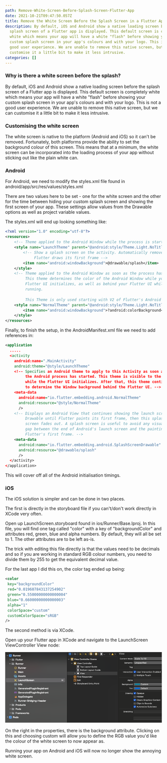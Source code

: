```yaml
---
path: Remove-White-Screen-Before-Splash-Screen-Flutter-App
date: 2021-10-21T09:47:50.057Z
title: Remove the White Screen Before the Splash Screen in a Flutter App
description: By default, iOS and Android show a native loading screen before the
  splash screen of a Flutter app is displayed. This default screen is completely
  white which means your app will have a white "flash" before showing your
  custom splash screen in your app's colours and with your logo. This is not a
  good user experience. We are unable to remove this native screen, but we can
  customise it a little bit to make it less intrusive.
categories: []
---
```

### Why is there a white screen before the splash?

By default, iOS and Android show a native loading screen before the splash screen of a Flutter app is displayed. This default screen is completely white which means your app will have a white "flash" before showing your custom splash screen in your app's colours and with your logo. This is not a good user experience. We are unable to remove this native screen, but we can customise it a little bit to make it less intrusive.

### Customising the white screen

The white screen is native to the platform (Android and iOS) so it can't be removed. Fortunately, both platforms provide the ability to set the background colour of this screen. This means that at a minimum, the white screen can be incorporated into the loading process of your app without sticking out like the plain white can.

### Android

For Android, we need to modify the styles.xml file found in android/app/src/res/values/styles.xml

There are two values here to be set - one for the white screen and the other for the time between hiding your custom splash screen and showing the first screen of your app. These settings allow values from the Drawable options as well as project variable values.

The styles.xml will end up looking something like:

```xml
<?xml version="1.0" encoding="utf-8"?>
<resources>
    <!-- Theme applied to the Android Window while the process is starting when the OS's Dark Mode setting is off -->
    <style name="LaunchTheme" parent="@android:style/Theme.Light.NoTitleBar">
        <!-- Show a splash screen on the activity. Automatically removed when
             Flutter draws its first frame -->
        <item name="android:windowBackground">@drawable/splash</item>
    </style>
    <!-- Theme applied to the Android Window as soon as the process has started.
         This theme determines the color of the Android Window while your
         Flutter UI initializes, as well as behind your Flutter UI while its
         running.
         
         This Theme is only used starting with V2 of Flutter's Android embedding. -->
    <style name="NormalTheme" parent="@android:style/Theme.Light.NoTitleBar">
        <item name="android:windowBackground">?android:colorBackground</item>
    </style>
</resources>
```

Finally, to finish the setup, in the AndroidManifest.xml file we need to add references in:

```xml
<application
  .....
  <activity
    android:name=".MainActivity"
    android:theme="@style/LaunchTheme"
    <!-- Specifies an Android theme to apply to this Activity as soon as
         the Android process has started. This theme is visible to the user
         while the Flutter UI initializes. After that, this theme continues
         to determine the Window background behind the Flutter UI. -->
    <meta-data
      android:name="io.flutter.embedding.android.NormalTheme"
      android:resource="@style/NormalTheme"
      />
    <!-- Displays an Android View that continues showing the launch screen
         Drawable until Flutter paints its first frame, then this splash
         screen fades out. A splash screen is useful to avoid any visual
         gap between the end of Android's launch screen and the painting of
         Flutter's first frame. -->
    <meta-data
      android:name="io.flutter.embedding.android.SplashScreenDrawable"
      android:resource="@drawable/splash"
      />
  </activity>
</application>
```

This will cover off all of the Android initialisation timings.

### iOS

The iOS solution is simpler and can be done in two places.

The first is directly in the storyboard file if you can't/don't work directly in XCode very often.

Open up LaunchScreen.storyboard found in ios/Runner/Base.Iproj. In this file, you will find one tag called "color" with a key of "backgroundColor" and attributes red, green, blue and alpha numbers. By default, they will all be set to 1. The other attributes are to be left as-is.

The trick with editing this file directly is that the values need to be decimals and so if you are working in standard RGB colour numbers, you need to divide them by 255 to get the equivalent decimal value.

For the last app I did this on, the color tag ended up being:

```xml
<color 
 key="backgroundColor" 
 red="0.019607843137254902" 
 green="0.55000000000000004" 
 blue="0.66000000000000003" 
 alpha="1" 
 colorSpace="custom" 
 customColorSpace="sRGB"
/>
```

The second method is via XCode.

Open up your Flutter app in XCode and navigate to the LaunchScreen ViewController View node:

![Fix-Flutter-White-Screen-Before-Splash-iOS](../assets/screen-shot-2021-10-21-at-9.18.04-pm.png "Fix-Flutter-White-Screen-Before-Splash-iOS")

On the right in the properties, there is the background attribute. Clicking on this and choosing custom will allow you to define the RGB value you'd like the colour of the white screen to now appear as.

Running your app on Android and iOS will now no longer show the annoying white screen.